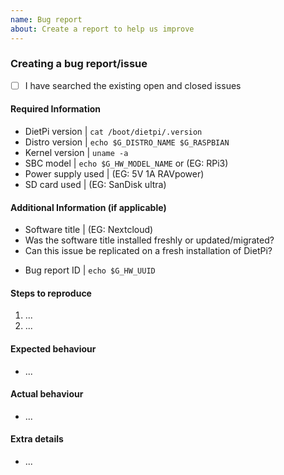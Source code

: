 ```yaml
---
name: Bug report
about: Create a report to help us improve
---
```


### Creating a bug report/issue
- [ ] I have searched the existing open and closed issues

#### Required Information
- DietPi version | `cat /boot/dietpi/.version`
- Distro version | `echo $G_DISTRO_NAME $G_RASPBIAN`
- Kernel version | `uname -a`
- SBC model | `echo $G_HW_MODEL_NAME` or (EG: RPi3)
- Power supply used | (EG: 5V 1A RAVpower)
- SD card used | (EG: SanDisk ultra)

#### Additional Information (if applicable)
- Software title | (EG: Nextcloud)
- Was the software title installed freshly or updated/migrated?
- Can this issue be replicated on a fresh installation of DietPi?
<!-- If you sent a "dietpi-bugreport", please paste the ID here -->
- Bug report ID | `echo $G_HW_UUID`

#### Steps to reproduce
<!-- Explain how to reproduce the issue -->
1. ...
2. ...

#### Expected behaviour
<!-- What SHOULD be happening? -->
- ...

#### Actual behaviour
<!-- What IS happening? -->
- ...

#### Extra details
<!-- Please post any extra details that might help solve the issue -->
- ...
